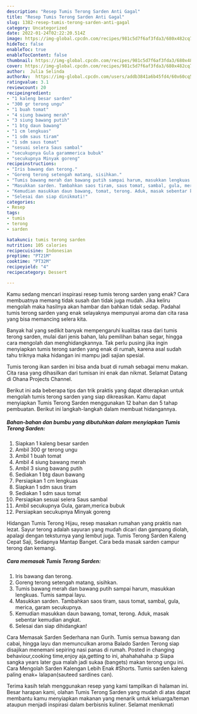 ```yaml
---
description: "Resep Tumis Terong Sarden Anti Gagal"
title: "Resep Tumis Terong Sarden Anti Gagal"
slug: 1382-resep-tumis-terong-sarden-anti-gagal
category: Uncategorized
date: 2022-01-24T02:22:20.514Z
image: https://img-global.cpcdn.com/recipes/981c5d7f6af3fda3/680x482cq70/tumis-terong-sarden-foto-resep-utama.jpg
hideToc: false
enableToc: true
enableTocContent: false
thumbnail: https://img-global.cpcdn.com/recipes/981c5d7f6af3fda3/680x482cq70/tumis-terong-sarden-foto-resep-utama.jpg
cover: https://img-global.cpcdn.com/recipes/981c5d7f6af3fda3/680x482cq70/tumis-terong-sarden-foto-resep-utama.jpg
author:  Julia Selinda
authorAv:  https://img-global.cpcdn.com/users/addb3841a6b45fd4/60x60cq50/avatar.jpg
ratingvalue: 3.1
reviewcount: 20
recipeingredient:
- "1 kaleng besar sarden"
- "300 gr terong ungu"
- "1 buah tomat"
- "4 siung bawang merah"
- "3 siung bawang putih"
- "1 btg daun bawang"
- "1 cm lengkuas"
- "1 sdm saus tiram"
- "1 sdm saus tomat"
- "sesuai selera Saus sambal"
- "secukupnya Gula garammerica bubuk"
- "secukupnya Minyak goreng"
recipeinstructions:
- "Iris bawang dan terong."
- "Goreng terong setengah matang, sisihkan."
- "Tumis bawang merah dan bawang putih sampai harum, masukkan lengkuas. Tumis sampai layu."
- "Masukkan sarden. Tambahkan saos tiram, saus tomat, sambal, gula, merica, garam secukupnya."
- "Kemudian masukkan daun bawang, tomat, terong. Aduk, masak sebentar kemudian angkat."
- "Selesai dan siap dinikmati!"
categories:
- Resep
tags:
- tumis
- terong
- sarden

katakunci: tumis terong sarden 
nutrition: 105 calories
recipecuisine: Indonesian
preptime: "PT21M"
cooktime: "PT32M"
recipeyield: "4"
recipecategory: Dessert

---
```



Kamu sedang mencari inspirasi resep tumis terong sarden yang enak? Cara membuatnya memang tidak susah dan tidak juga mudah. Jika keliru mengolah maka hasilnya akan hambar dan bahkan tidak sedap. Padahal tumis terong sarden yang enak selayaknya mempunyai aroma dan cita rasa yang bisa memancing selera kita.


Banyak hal yang sedikit banyak mempengaruhi kualitas rasa dari tumis terong sarden, mulai dari jenis bahan, lalu pemilihan bahan segar, hingga cara mengolah dan menghidangkannya. Tak perlu pusing jika ingin menyiapkan tumis terong sarden yang enak di rumah, karena asal sudah tahu triknya maka hidangan ini mampu jadi sajian spesial.

Tumis terong ikan sarden ini bisa anda buat di rumah sebagai menu makan. Cita rasa yang dihasilkan dari tumisan ini enak dan nikmat. Selamat Datang di Ohana Projects Channel.


Berikut ini ada beberapa tips dan trik praktis yang dapat diterapkan untuk mengolah tumis terong sarden yang siap dikreasikan. Kamu dapat menyiapkan Tumis Terong Sarden menggunakan 12 bahan dan 5 tahap pembuatan. Berikut ini langkah-langkah dalam membuat hidangannya.

<!--inarticleads1-->

##### Bahan-bahan dan bumbu yang dibutuhkan dalam menyiapkan Tumis Terong Sarden:

1. Siapkan 1 kaleng besar sarden
1. Ambil 300 gr terong ungu
1. Ambil 1 buah tomat
1. Ambil 4 siung bawang merah
1. Ambil 3 siung bawang putih
1. Sediakan 1 btg daun bawang
1. Persiapkan 1 cm lengkuas
1. Siapkan 1 sdm saus tiram
1. Sediakan 1 sdm saus tomat
1. Persiapkan sesuai selera Saus sambal
1. Ambil secukupnya Gula, garam,merica bubuk
1. Persiapkan secukupnya Minyak goreng


Hidangan Tumis Terong Hijau, resep masakan rumahan yang praktis nan lezat. Sayur terong adalah sayuran yang mudah dicari dan gampang diolah, apalagi dengan teksturnya yang lembut juga. Tumis Terong Sarden Kaleng Cepat Saji, Sedapnya Mantap Banget. Cara beda masak sarden campur terong dan kemangi. 

<!--inarticleads2-->

##### Cara memasak Tumis Terong Sarden:

1. Iris bawang dan terong.
1. Goreng terong setengah matang, sisihkan.
1. Tumis bawang merah dan bawang putih sampai harum, masukkan lengkuas. Tumis sampai layu.
1. Masukkan sarden. Tambahkan saos tiram, saus tomat, sambal, gula, merica, garam secukupnya.
1. Kemudian masukkan daun bawang, tomat, terong. Aduk, masak sebentar kemudian angkat.
1. Selesai dan siap dihidangkan!

Cara Memasak Sarden Sederhana nan Gurih. Tumis semua bawang dan cabai, hingga layu dan memunculkan aroma Balado Sarden Terong siap disajikan menemani sepiring nasi panas di rumah. Posted in changing behaviour,cooking time,enjoy aja,getting to ini, ahahahahaha :p Siapa sangka years later gua malah jadi sukaa (bangets) makan terong ungu ini. Cara Mengolah Sarden Kalengan Lebih Enak #Shorts. Tumis sarden kaleng paling enak+ lalapan(sauteed sardines can). 

Terima kasih telah menggunakan resep yang kami tampilkan di halaman ini. Besar harapan kami, olahan Tumis Terong Sarden yang mudah di atas dapat membantu kamu menyiapkan makanan yang menarik untuk keluarga/teman ataupun menjadi inspirasi dalam berbisnis kuliner. Selamat menikmati
